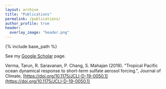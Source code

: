 ```yaml
---
layout: archive
title: "Publications"
permalink: /publications/
author_profile: true
header:
  overlay_image: "header.png"
---
```


{% include base_path %}

See my [Google Scholar](https://scholar.google.com/citations?user=axe4WfMAAAAJ&hl=en&oi=ao) page.

Verma, Tarun, R. Saravanan, P. Chang, S. Mahajan (2019). "Tropical Pacific ocean dynamical response to short-term sulfate aerosol forcing.", Journal of Climate, [https://doi.org/10.1175/JCLI-D-19-0050.1](https://doi.org/10.1175/JCLI-D-19-0050.1)

